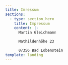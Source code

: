 ```yaml
---
title: Imressum
sections:
  - type: section_hero
    title: Impressum
    content: |-
      Martin Gleichmann

      Mathildenhöhe 23

      07356 Bad Lobenstein
template: landing
---
```

